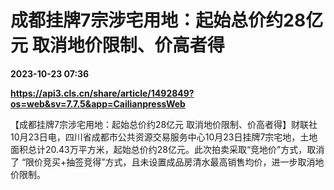 # 成都挂牌7宗涉宅用地：起始总价约28亿元 取消地价限制、价高者得

**2023-10-23 07:36**

**https://api3.cls.cn/share/article/1492849?os=web&sv=7.7.5&app=CailianpressWeb**

【成都挂牌7宗涉宅用地：起始总价约28亿元 取消地价限制、价高者得】财联社10月23日电，四川省成都市公共资源交易服务中心10月23日挂牌7宗宅地，土地面积总计20.43万平方米，起始总价约28亿元。此次拍卖采取“竞地价”方式，取消了 “限价竞买+抽签竞得”方式，且未设置成品房清水最高销售均价，进一步取消地价限制。